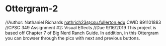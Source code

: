 # Ottergram-2
//Author: Nathaniel Richards nathrich23@csu.fullerton.edu CWID 891101883
//CPSC 349 Assignment #2: Visual Effects
//Due 9/16/2019
This project is based off Chapter 7 of Big Nerd Ranch Guide. In addition, in this Ottergram you can browser through the pics with next and previous buttons.
